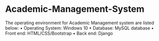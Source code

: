 # Academic-Management-System


The operating environment for Academic Management system are listed below: 
• Operating System: Windows 10
• Database: MySQL database
• Front end: HTML/CSS/Bootstrap
• Back end: Django
